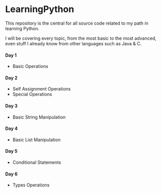 # LearningPython
This repository is the central for all source code related to my path in learning Python.

I will be covering every topic, from the most basic to the most advanced, even stuff I already know from other languages such as Java & C.


#### Day 1
- Basic Operations

#### Day 2
- Self Assignment Operations
- Special Operations

#### Day 3
- Basic String Manipulation

#### Day 4
- Basic List Manipulation

#### Day 5
- Conditional Statements

#### Day 6
- Types Operations